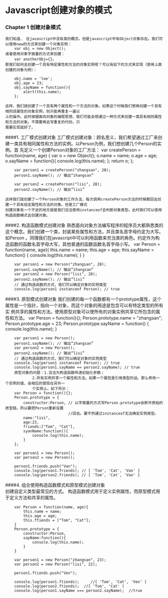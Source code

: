 # Javascript创建对象的模式

### Chapter 1  创建对象模式
	我们知道， 在javascript中没有类的概念。但是javascript中有Object对象存在。我们可以使用new的方式来创建一个对象实例：
 		var obj = new Object();
 	或者使用对象字面量的方式来创建：
 		var anotherObj={}。
 	那我们如何去创建一个具有特定属性和方法的对象实例呢？可以有如下的方式来实现（使用上面创建的对象为例）：
 		
		obj.name = 'lee';
		obj.age = 23;
		obj.sayName = function(){
			alert(this.name);
		};
		
	这样，我们就创建了一个具有两个属性和一个方法的对象。如果这个时候我们想再创建一个具有相同该属性的对象实例，则只能再重复一遍以
	上的操作。此时根据面向对象的编程思想，我们可能会想通过一种方式来创建一类具有相同属性和方法的对象。不需要再去写重复的代码，只
	需要实现就好了。
####1. 工厂模式创建对象
	工厂模式创建对象：顾名思义，我们希望通过工厂来创建一类具有相同属性和方法的实例。以Person为例，我们想创建几个Person的实例。首
	先定义一个创建Person对象的工厂方法：
		var createPerson = function(name, age) {
			var o = new Object();
			o.name = name;
			o.age = age;
			o.sayName = function(){
				console.log(this.name);
			};
			return o;
		};

		var person1 = createPerson("zhangsan", 28);
		person1.sayName(); // 输出“zhangsan”

		var person2 = createPerson("lisi", 28);
		person2.sayName(); // 输出“lisi”

	这样我们就创建了一个Person对象的工作方法，每次调用createPerson方法的时候都回去创建一个具有给定属性和方法的对象。但是工厂模式
	创建对象有一个不足的地方就是我们没法使用instanceof去判断对象类型。此时我们可以使用构造函数模式去创建对象。

####2. 构造函数模式创建对象
	熟悉面向对象方法编写程序的程序员大都熟悉类的这个概念。我们创建一个类，封装某些属性和方法，并且类名首字母约定为大写。如Person
	。同理我们在javascript中可以利用函数来充当类的角色。约定作为构造函数的函数名首字母大写，其他普通的函数函数名首字母小写。
		var Person = function(name, age){
			this.name = name;
			this.age = age;
			this.sayName = function() {
				console.log(this.name);
			}
		}

		var person1 = new Person("zhangsan", 28);
		person1.sayName(); // 输出“zhangsan”
		var person2 = new Person("lisi", 28);
		person2.sayName(); // 输出“lisi”
		// 通过构造函数的方式，我们可以确定对象的实例类型
		console.log(person1 instanceof Person); // true
		
####3. 原型模式创建对象	
		我们创建的每一个函数都有一个prototype属性，这个属性是一个指针，指向一个对象，而这个对象的用途是包含可以有特定类型的所有实
		例共享的属性和方法。使用原型对象可以使所有的对象实例共享它所包含的属性和方法。
		var Person = function(){};
		Person.prototype.name = "zhangsan";
		Person.prototype.age = 23;
		Person.prototype.sayName = function() {
			console.log(this.name);
		}

		var person1 = new Person();
		person1.sayName(); // 输出“zhangsan”
		var person2 = new Person();
		person2.sayName(); // 输出“lisi”
		// 通过构造函数的方式，我们可以确定对象的实例类型
		console.log(person1 instanceof Person); // true
		console.log(person1.sayName == person2.sayName); // true		
		原型对象的问题：1.没法为构造函数传递初始化参数； 
				2.所有实例共享一个属性和方法。如果一个属性是引用类型的话。那么修改一个实例的值，会相应的提现在另外一
				个实例上。如下所示：
		var Person = function(){};
		Person.prototype = {
			constructor:Person, // 以字面量的方式写Person.prototype会断开原始的原型链。所以要把Person重新设置
								//回去。要不然通过instanceof无法确定实例类型。
			name:"lisi",
			age:23,
			friends:["Tom", "Cat"],
			syanName:function(){
				console.log(this.name);
			}
		};

		var person1 = new Person();
		var person2 = new Person();

		person1.friends.push("Van");
		console.log(person1.friends); // [ 'Tom', 'Cat', 'Van' ]
		console.log(person2.friends); // [ 'Tom', 'Cat', 'Van' ]

####4. 组合使用构造函数模式和原型模式创建对象			
		创建自定义类型最常见的方式。
		构造函数模式用于定义实例属性，而原型模式用于定义方法和共享的属性。
		
		var Person = function(name, age){
			this.name = name;
			this.age = age;
			this.ftiends = ["Tom", "Cat"];
		}
		Person.prototype = {
			constructor:Person,
			sayName:function(){
				console.log(this.name);
			}
		}

		var person1 = new Person("zhangsan", 23);
		var person2 = new Person("lisi", 22);

		person1.ftiends.push("Ven");

		console.log(person1.ftiends);     //[ 'Tom', 'Cat', 'Ven' ]
		console.log(person2.ftiends);  //[ 'Tom', 'Cat' ]
		console.log(person1.sayName === person2.sayName);  //true

